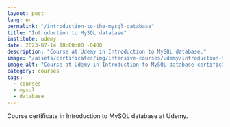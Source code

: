 ```yaml
---
layout: post
lang: en
permalink: "/introduction-to-the-mysql-database"
title: "Introduction to MySQL database"
institute: udemy
date: 2023-07-14 18:00:00 -0400
description: "Course at Udemy in Introduction to MySQL database."
image: "/assets/certificates/img/intensive-courses/udemy/introduction-to-the-mysql-database.jpg"
image-alt: "Course at Udemy in Introduction to MySQL database certificate."
category: courses
tags:
  - courses
  - mysql
  - database
---
```


Course certificate in Introduction to MySQL database at Udemy.
